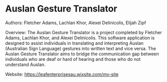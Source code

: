 # Auslan Gesture Translator
Authors: Fletcher Adams, Lachlan Khor, Alexei Delinicolis, Elijah Zipf

Overview: 
The Auslan Gesture Translator is a project completed by Fletcher Adams, Lachlan Khor, and Alexei Delinicolis. This software application is designed to assist individuals in translating and interpreting Auslan (Australian Sign Language) gestures into written text and vice versa. The Auslan Gesture Translator aims to bridge the communication gap between individuals who are deaf or hard of hearing and those who do not understand Auslan.

Website: https://leafenterprisesau.wixsite.com/my-site
